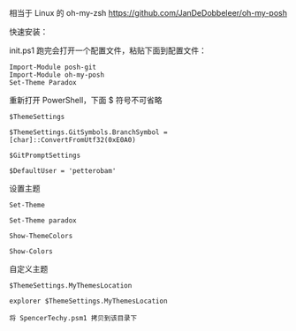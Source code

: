 相当于 Linux 的 oh-my-zsh
https://github.com/JanDeDobbeleer/oh-my-posh

快速安装：

init.ps1 跑完会打开一个配置文件，粘贴下面到配置文件：

```
Import-Module posh-git
Import-Module oh-my-posh
Set-Theme Paradox
```

重新打开 PowerShell，下面 $ 符号不可省略

```
$ThemeSettings

$ThemeSettings.GitSymbols.BranchSymbol = [char]::ConvertFromUtf32(0xE0A0)

$GitPromptSettings

$DefaultUser = 'petterobam'
```

设置主题

```
Set-Theme

Set-Theme paradox

Show-ThemeColors

Show-Colors

```

自定义主题

```
$ThemeSettings.MyThemesLocation

explorer $ThemeSettings.MyThemesLocation

将 SpencerTechy.psm1 拷贝到该目录下
```